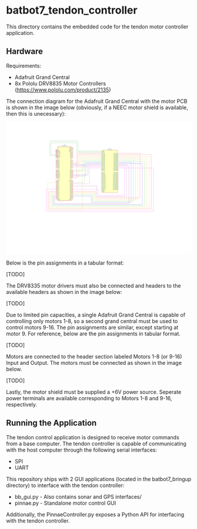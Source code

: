# batbot7_tendon_controller

This directory contains the embedded code for the tendon motor controller application.

## Hardware

Requirements: 

- Adafruit Grand Central
- 8x Pololu DRV8835 Motor Controllers (https://www.pololu.com/product/2135)

The connection diagram for the Adafruit Grand Central with the motor PCB is shown in the image below (obviously, if a NEEC motor shield is available, then this is unecessary):

![plot](./fig/motor_pcb.svg)

Below is the pin assignments in a tabular format:

[TODO]

The DRV8335 motor drivers must also be connected and headers to the available headers as shown in the image below:

[TODO]

Due to limited pin capacities, a single Adafruit Grand Central is capable of controlling only motors 1-8, so a second grand central must be used to control motors 9-16. The pin assignments are similar, except starting at motor 9. For reference, below are the pin assignments in tabular format.

[TODO]

Motors are connected to the header section labeled Motors 1-8 (or 9-16) Input and Output. The motors must be connected as shown in the image below.

[TODO]

Lastly, the motor shield must be supplied a +6V power source. Seperate power terminals are available corresponding to Motors 1-8 and 9-16, respectively.

## Running the Application

The tendon control application is designed to receive motor commands from a base computer. The tendon controller is capable of communicating with the host computer through the following serial interfaces:

- SPI
- UART

This repository ships with 2 GUI applications (located in the batbot7_bringup directory) to interface with the tendon controller:

- bb_gui.py - Also contains sonar and GPS interfaces/
- pinnae.py - Standalone motor control GUI

Additionally, the PinnaeController.py exposes a Python API for interfacing with the tendon controller.
